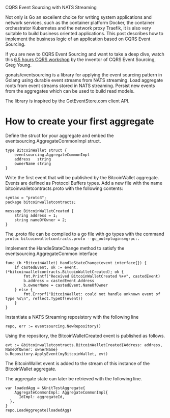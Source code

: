 CQRS Event Sourcing with NATS Streaming

Not only is Go an excellent choice for writing system applications and network services, such as the container platform Docker, the container orchestrator Kubernetes and the network proxy Traefik, it is also very suitable to build business oriented applications. This post describes how to implement the business logic of an application based on CQRS Event Sourcing. 

If you are new to CQRS Event Sourcing and want to take a deep dive, watch this [6.5 hours CQRS workshop](https://www.youtube.com/watch?v=whCk1Q87_ZI) by the inventor of CQRS Event Sourcing, Greg Young.

gonats/eventsourcing is a library for applying the event sourcing pattern in Golang using durable event streams from NATS streaming. Load aggregate roots from event streams stored in NATS streaming. Persist new events from the aggregates which can be used to build read models. 

The library is inspired by the GetEventStore.com client API. 

# How to create your first aggregate
Define the struct for your aggregate and embed the eventsourcing.AggregateCommonImpl struct.
```
type BitcoinWallet struct {
	eventsourcing.AggregateCommonImpl
	address   string
	ownerName string
}
```
Write the first event that will be published by the BitcoinWallet aggregate. Events are defined as Protocol Buffers types. Add a new file with the name bitcoinwalletcontracts.proto with the following contents:
```
syntax = "proto3";
package bitcoinwalletcontracts;

message BitcoinWalletCreated {
    string address = 1;
    string nameOfOwner = 2;
}
```
The .proto file can be compiled to a go file with go types with the command `protoc bitcoinwalletcontracts.proto --go_out=plugins=grpc:.`  

Implement the HandleStateChange method to satisfy the eventsourcing.AggregateCommon interface
```
func (b *BitcoinWallet) HandleStateChange(event interface{}) {
	if castedEvent, ok := event.(*bitcoinwalletcontracts.BitcoinWalletCreated); ok {
		fmt.Printf("Received BitcoinWalletCreated %+v", castedEvent)
		b.address = castedEvent.Address
		b.ownerName = castedEvent.NameOfOwner
	} else {
		fmt.Errorf("BitcoinWallet: could not handle unknown event of type %s\n", reflect.TypeOf(event))
	}
}
```
Instantiate a NATS Streaming reposistory with the following line
```
repo, err := eventsourcing.NewRepository()
```
Using the repository, the BitcoinWalletCreated event is published as follows.
```
evt := &bitcoinwalletcontracts.BitcoinWalletCreated{Address: address, NameOfOwner: ownerName}
b.Repository.ApplyEvent(myBitcoinWallet, evt)
```
The BitcoinWallet event is added to the stream of this instance of the BitcoinWallet aggregate.  

The aggregate state can later be retrieved with the following line.
```
var loadedAgg = &UnitTestAggregate{
  	AggregateCommonImpl: AggregateCommonImpl{
	  IdImpl: aggregateId,
  },
}
repo.LoadAggregate(loadedAgg)
```

